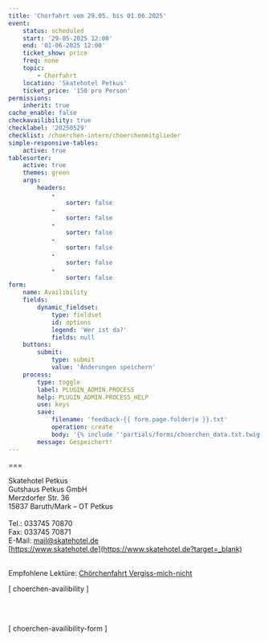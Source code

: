```yaml
---
title: 'Chorfahrt vom 29.05. bis 01.06.2025'
event:
    status: scheduled
    start: '29-05-2025 12:00'
    end: '01-06-2025 12:00'
    ticket_show: price
    freq: none
    topic:
        - Chorfahrt
    location: 'Skatehotel Petkus'
    ticket_price: '150 pro Person'
permissions:
    inherit: true
cache_enable: false
checkavailibility: true
checklabel: '20250529'
checklist: /choerchen-intern/choerchenmitglieder
simple-responsive-tables:
    active: true
tablesorter:
    active: true
    themes: green
    args:
        headers:
            -
                sorter: false
            -
                sorter: false
            -
                sorter: false
            -
                sorter: false
            -
                sorter: false
            -
                sorter: false
form:
    name: Availibility
    fields:
        dynamic_fieldset:
            type: fieldset
            id: options
            legend: 'Wer ist da?'
            fields: null
    buttons:
        submit:
            type: submit
            value: 'Änderungen speichern'
    process:
        type: toggle
        label: PLUGIN_ADMIN.PROCESS
        help: PLUGIN_ADMIN.PROCESS_HELP
        use: keys
        save:
            filename: 'feedback-{{ form.page.folder|e }}.txt'
            operation: create
            body: '{% include ''partials/forms/choerchen_data.txt.twig'' %}'
        message: Gespeichert!
---
```


===

Skatehotel Petkus</br>
Gutshaus Petkus GmbH</br>
Merzdorfer Str. 36</br>
15837 Baruth/Mark – OT Petkus</br>
 </br>
Tel.: 033745 70870</br>
Fax: 033745 70871</br>
E-Mail: mail@skatehotel.de</br>
[https://www.skatehotel.de](https://www.skatehotel.de?target=_blank)</br>
</br>

Empfohlene Lektüre: [<i class="fa fa-hand-o-right"></i> Chörchenfahrt Vergiss-mich-nicht](/choerchen-intern/choerchenerinnerungen/choerchenfahrt-vergiss-mich-nicht?target=_blank)



[ choerchen-availibility ]

</br>
</br>

[ choerchen-availibility-form ]

